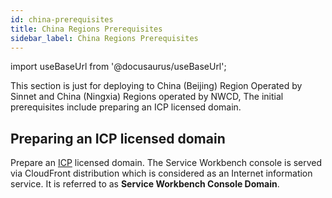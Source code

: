 ```yaml
---
id: china-prerequisites
title: China Regions Prerequisites
sidebar_label: China Regions Prerequisites
---
```


import useBaseUrl from '@docusaurus/useBaseUrl';

This section is just for deploying to China (Beijing) Region Operated by Sinnet and China (Ningxia) Regions operated by NWCD, The initial prerequisites include preparing an ICP licensed domain.
## Preparing an ICP licensed domain
Prepare an [ICP][icp] licensed domain. The Service Workbench console is served via CloudFront distribution which is considered as an Internet information service. It is referred to as **Service Workbench Console Domain**.


[icp]: https://www.amazonaws.cn/en/support/icp/?nc2=h_l2_su